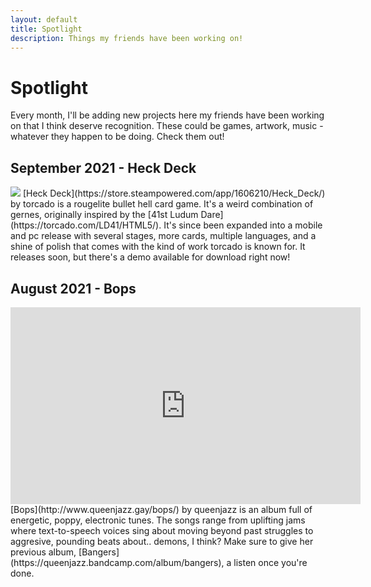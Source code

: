 ```yaml
---
layout: default
title: Spotlight
description: Things my friends have been working on!
---
```

# Spotlight
Every month, I'll be adding new projects here my friends have been working on that I think deserve recognition. These could be games, artwork, music - whatever they happen to be doing. Check them out!

## September 2021 - Heck Deck
<img src="https://cdn.cloudflare.steamstatic.com/steam/apps/1606210/header.jpg">
[Heck Deck](https://store.steampowered.com/app/1606210/Heck_Deck/) by torcado is a rougelite bullet hell card game. It's a weird combination of gernes, originally inspired by the [41st Ludum Dare](https://torcado.com/LD41/HTML5/). It's since been expanded into a mobile and pc release with several stages, more cards, multiple languages, and a shine of polish that comes with the kind of work torcado is known for. It releases soon, but there's a demo available for download right now!

## August 2021 - Bops
<iframe width="560" height="315" src="https://www.youtube.com/embed/CJTyktIKWLE" title="YouTube video player" frameborder="0" allow="accelerometer; autoplay; clipboard-write; encrypted-media; gyroscope; picture-in-picture" allowfullscreen></iframe>
[Bops](http://www.queenjazz.gay/bops/) by queenjazz is an album full of energetic, poppy, electronic tunes. The songs range from uplifting jams where text-to-speech voices sing about moving beyond past struggles to aggresive, pounding beats about.. demons, I think? Make sure to give her previous album, [Bangers](https://queenjazz.bandcamp.com/album/bangers), a listen once you're done.